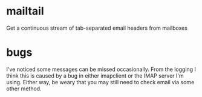
mailtail
========

Get a continuous stream of tab-separated email headers from mailboxes

bugs
====

I've noticed some messages can be missed occasionally. From the logging I think
this is caused by a bug in either imapclient or the IMAP server I'm using.
Either way, be weary that you may still need to check email via some other
method.

